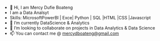 - 👋 Hi, I am Mercy Dufie Boateng
- I am a Data Analsyt
- Skills: MicrosoftPowerBI | Exce| Python | SQL |HTML |CSS |Javascript
- 🌱 I’m currently DataScience & Analytics 
- 💞️ I’m looking to collaborate on projects in Data Analytics & Data Science
- 📫 You can contact me @ mercydboateng@gmail.com

<!---
EfyaDufie2020/EfyaDufie2020 is a ✨ special ✨ repository because its `README.md` (this file) appears on your GitHub profile.
You can click the Preview link to take a look at your changes.
--->
